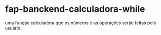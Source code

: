 # fap-banckend-calculadora-while
uma função calculadora que os números e as operações serão feitas pelo usuário. 
